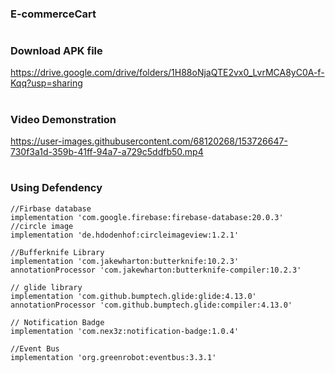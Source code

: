 ### E-commerceCart

#
### Download APK file 
https://drive.google.com/drive/folders/1H88oNjaQTE2vx0_LvrMCA8yC0A-f-Kqq?usp=sharing
#

### Video Demonstration

 https://user-images.githubusercontent.com/68120268/153726647-730f3a1d-359b-41ff-94a7-a729c5ddfb50.mp4

#

### Using Defendency
    //Firbase database
    implementation 'com.google.firebase:firebase-database:20.0.3'
    //circle image
    implementation 'de.hdodenhof:circleimageview:1.2.1'

    //Bufferknife Library
    implementation 'com.jakewharton:butterknife:10.2.3'
    annotationProcessor 'com.jakewharton:butterknife-compiler:10.2.3'

    // glide library
    implementation 'com.github.bumptech.glide:glide:4.13.0'
    annotationProcessor 'com.github.bumptech.glide:compiler:4.13.0'

    // Notification Badge
    implementation 'com.nex3z:notification-badge:1.0.4'

    //Event Bus
    implementation 'org.greenrobot:eventbus:3.3.1'

#
